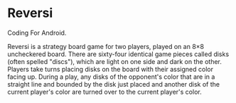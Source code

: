 # Reversi
Coding For Android.

Reversi is a strategy board game for two players, played on an 8×8 uncheckered board.
There are sixty-four identical game pieces called disks (often spelled "discs"),
which are light on one side and dark on the other. Players take turns placing disks on the board with their assigned color 
facing up. During a play, any disks of the opponent's color that are in a straight line and bounded by the disk just placed
and another disk of the current player's color are turned over to the current player's color.
